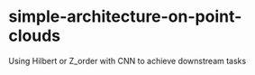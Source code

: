 # simple-architecture-on-point-clouds
Using Hilbert or Z_order with CNN to achieve downstream tasks
